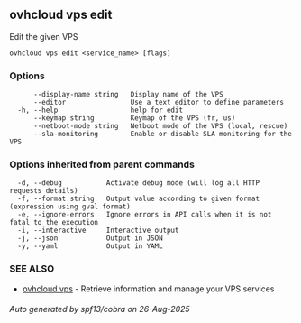 ## ovhcloud vps edit

Edit the given VPS

```
ovhcloud vps edit <service_name> [flags]
```

### Options

```
      --display-name string   Display name of the VPS
      --editor                Use a text editor to define parameters
  -h, --help                  help for edit
      --keymap string         Keymap of the VPS (fr, us)
      --netboot-mode string   Netboot mode of the VPS (local, rescue)
      --sla-monitoring        Enable or disable SLA monitoring for the VPS
```

### Options inherited from parent commands

```
  -d, --debug           Activate debug mode (will log all HTTP requests details)
  -f, --format string   Output value according to given format (expression using gval format)
  -e, --ignore-errors   Ignore errors in API calls when it is not fatal to the execution
  -i, --interactive     Interactive output
  -j, --json            Output in JSON
  -y, --yaml            Output in YAML
```

### SEE ALSO

* [ovhcloud vps](ovhcloud_vps.md)	 - Retrieve information and manage your VPS services

###### Auto generated by spf13/cobra on 26-Aug-2025
